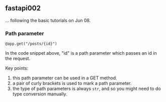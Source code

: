 ## fastapi002

... following the basic tutorials on Jun 08.

### Path parameter

`@app.get("/posts/{id}")`

In the code snippet above, "id" is a path parameter which passes an id in the request.

Key points:

1. this path parameter can be used in a GET method.
2. a pair of curly brackets is used to mark a path parameter.
3. the type of path parameters is always `str`, and so you might need to do type conversion manually.
